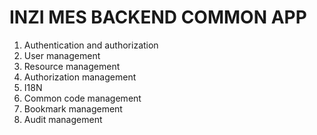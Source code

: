 # INZI MES BACKEND COMMON APP

1. Authentication and authorization  
2. User management  
3. Resource management  
4. Authorization management  
5. I18N  
6. Common code management  
7. Bookmark management  
8. Audit management  